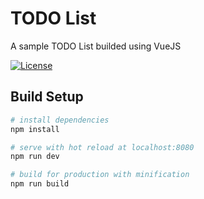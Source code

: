 # TODO List
A sample TODO List builded using VueJS

[![License](http://img.shields.io/:license-mit-blue.svg)](https://github.com/vmarcosp/dragons-dashboard/blob/master/LICENSE)
## Build Setup

``` bash
# install dependencies
npm install

# serve with hot reload at localhost:8080
npm run dev

# build for production with minification
npm run build
```
